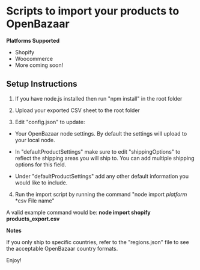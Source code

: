 # Scripts to import your products to OpenBazaar  

**Platforms Supported**

* Shopify
* Woocommerce
* More coming soon!


## Setup Instructions

1. If you have node.js installed then run "npm install" in the root folder

2. Upload your exported CSV sheet to the root folder

3. Edit "config.json" to update:

- Your OpenBazaar node settings. By default the settings will upload to your local node.

- In "defaultProductSettings" make sure to edit "shippingOptions" to reflect the shipping areas you will ship to. You can add multiple shipping options for this field.

- Under "defaultProductSettings" add any other default information you would like to include.

4. Run the import script by running the command "node import *platform* *csv File name"

A valid example command would be: **node import shopify products_export.csv**


**Notes**

If you only ship to specific countries, refer to the "regions.json" file to see the acceptable OpenBazaar country formats.

Enjoy!
